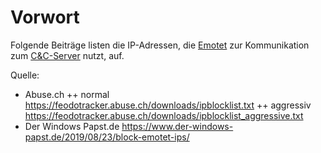 # Vorwort
Folgende Beiträge listen die IP-Adressen, die [Emotet](https://de.wikipedia.org/wiki/Emotet) zur Kommunikation zum [C&C-Server](https://en.wikipedia.org/wiki/Command_and_control) nutzt, auf.


Quelle: 
+ Abuse.ch
++ normal https://feodotracker.abuse.ch/downloads/ipblocklist.txt
++ aggressiv https://feodotracker.abuse.ch/downloads/ipblocklist_aggressive.txt
+ Der Windows Papst.de https://www.der-windows-papst.de/2019/08/23/block-emotet-ips/
